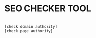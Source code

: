 <h1>SEO CHECKER TOOL</h1><br>
<code>[check domain authority]</code><br>
<code>[check page authority]</code>
